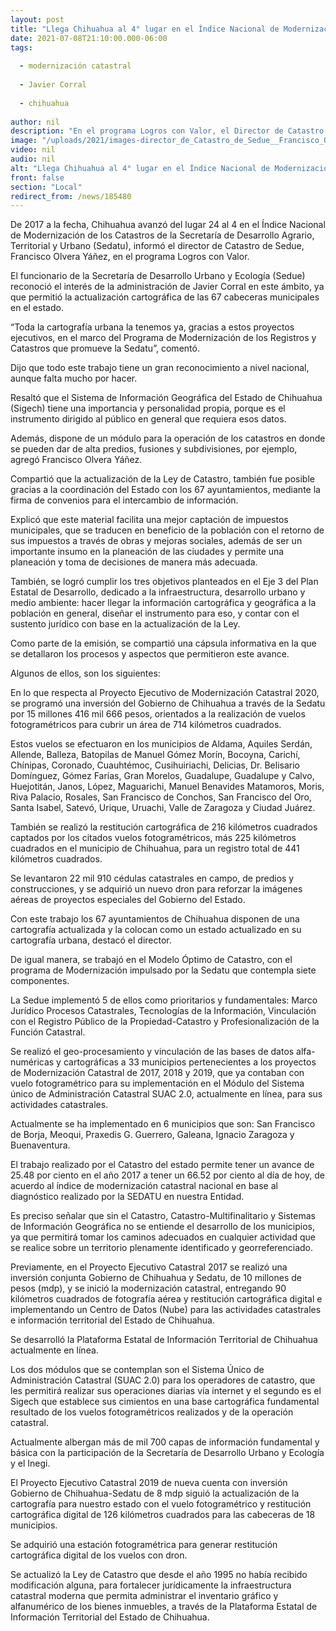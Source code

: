 ```yaml
---
layout: post
title: "Llega Chihuahua al 4° lugar en el Índice Nacional de Modernización de Catastros."
date: 2021-07-08T21:10:00.000-06:00
tags:
  
  - modernización catastral
  
  - Javier Corral
  
  - chihuahua
  
author: nil
description: "En el programa Logros con Valor, el Director de Catastro de Sedue, agradeció el apoyo del gobernador Javier Corral para colocar a Chihuahua con el 100% de actualización cartográfica municipal."
image: "/uploads/2021/images-director_de_Catastro_de_Sedue__Francisco_Olvera_Yáñez.jpeg"
video: nil
audio: nil
alt: "Llega Chihuahua al 4° lugar en el Índice Nacional de Modernización de Catastros."
front: false
section: "Local"
redirect_from: /news/185480
---
```


De 2017 a la fecha, Chihuahua avanzó del lugar 24 al 4 en el Índice Nacional de Modernización de los Catastros de la Secretaría de Desarrollo Agrario, Territorial y Urbano (Sedatu), informó el director de Catastro de Sedue, Francisco Olvera Yáñez, en el programa Logros con Valor.

El funcionario de la Secretaría de Desarrollo Urbano y Ecología (Sedue) reconoció el interés de la administración de Javier Corral en este ámbito, ya que permitió la actualización cartográfica de las 67 cabeceras municipales en el estado.

“Toda la cartografía urbana la tenemos ya, gracias a estos proyectos ejecutivos, en el marco del Programa de Modernización de los Registros y Catastros que promueve la Sedatu”, comentó.

Dijo que todo este trabajo tiene un gran reconocimiento a nivel nacional, aunque falta mucho por hacer.

Resaltó que el Sistema de Información Geográfica del Estado de Chihuahua (Sigech) tiene una importancia y personalidad propia, porque es el instrumento dirigido al público en general que requiera esos datos.

Además, dispone de un módulo para la operación de los catastros en donde se pueden dar de alta predios, fusiones y subdivisiones, por ejemplo, agregó Francisco Olvera Yáñez.

Compartió que la actualización de la Ley de Catastro, también fue posible gracias a la coordinación del Estado con los 67 ayuntamientos, mediante la firma de convenios para el intercambio de información.

Explicó que este material facilita una mejor captación de impuestos municipales, que se traducen en beneficio de la población con el retorno de sus impuestos a través de obras y mejoras sociales, además de ser un importante insumo en la planeación de las ciudades y permite una planeación y toma de decisiones de manera más adecuada.

También, se logró cumplir los tres objetivos planteados en el Eje 3 del Plan Estatal de Desarrollo, dedicado a la infraestructura, desarrollo urbano y medio ambiente: hacer llegar la información cartográfica y geográfica a la población en general, diseñar el instrumento para eso, y contar con el sustento jurídico con base en la actualización de la Ley.

Como parte de la emisión, se compartió una cápsula informativa en la que se detallaron los procesos y aspectos que permitieron este avance.

Algunos de ellos, son los siguientes:

En lo que respecta al Proyecto Ejecutivo de Modernización Catastral 2020, se programó una inversión del Gobierno de Chihuahua a través de la Sedatu por 15 millones 416 mil 666 pesos, orientados a la realización de vuelos fotogramétricos para cubrir un área de 714 kilómetros cuadrados.

Estos vuelos se efectuaron en los municipios de Aldama, Aquiles Serdán, Allende, Balleza, Batopilas de Manuel Gómez Morín, Bocoyna, Carichí, Chínipas, Coronado, Cuauhtémoc, Cusihuiriachi, Delicias, Dr. Belisario Domínguez, Gómez Farías, Gran Morelos, Guadalupe, Guadalupe y Calvo, Huejotitán, Janos, López, Maguarichi, Manuel Benavides Matamoros, Moris, Riva Palacio, Rosales, San Francisco de Conchos, San Francisco del Oro, Santa Isabel, Satevó, Urique, Uruachi, Valle de Zaragoza y Ciudad Juárez.

También se realizó la restitución cartográfica de 216 kilómetros cuadrados captados por los citados vuelos fotogramétricos, más 225 kilómetros cuadrados en el municipio de Chihuahua, para un registro total de 441 kilómetros cuadrados.

Se levantaron 22 mil 910 cédulas catastrales en campo, de predios y construcciones, y se adquirió un nuevo dron para reforzar la imágenes aéreas de proyectos especiales del Gobierno del Estado.

Con este trabajo los 67 ayuntamientos de Chihuahua disponen de una cartografía actualizada y la colocan como un estado actualizado en su cartografía urbana, destacó el director.

De igual manera, se trabajó en el Modelo Óptimo de Catastro, con el programa de Modernización impulsado por la Sedatu que contempla siete componentes.

La Sedue implementó 5 de ellos como prioritarios y fundamentales: Marco Jurídico Procesos Catastrales, Tecnologías de la Información, Vinculación con el Registro Público de la Propiedad-Catastro y Profesionalización de la Función Catastral.

Se realizó el geo-procesamiento y vinculación de las bases de datos alfa-numéricas y cartográficas a 33 municipios pertenecientes a los proyectos de Modernización Catastral de 2017, 2018 y 2019, que ya contaban con vuelo fotogramétrico para su implementación en el Módulo del Sistema único de Administración Catastral SUAC 2.0, actualmente en línea, para sus actividades catastrales.

Actualmente se ha implementado en 6 municipios que son: San Francisco de Borja, Meoqui, Praxedis G. Guerrero, Galeana, Ignacio Zaragoza y Buenaventura.

El trabajo realizado por el Catastro del estado permite tener un avance de 25.48 por ciento en el año 2017 a tener un 66.52 por ciento al día de hoy, de acuerdo al índice  de modernización catastral nacional en base al diagnóstico realizado por la SEDATU en nuestra Entidad.

Es preciso señalar que sin el Catastro, Catastro-Multifinalitario y Sistemas de Información Geográfica no se entiende el desarrollo de los municipios, ya que permitirá tomar los caminos adecuados en cualquier actividad que se realice sobre un territorio plenamente identificado y georreferenciado.

Previamente, en el Proyecto Ejecutivo Catastral 2017 se realizó una inversión conjunta Gobierno de Chihuahua y Sedatu, de 10 millones de pesos (mdp), y se inició la modernización catastral, entregando 90 kilómetros cuadrados de fotografía aérea y restitución cartográfica digital e implementando un Centro de Datos (Nube) para las actividades catastrales e información territorial del Estado de Chihuahua.

Se desarrolló la Plataforma Estatal  de Información Territorial de Chihuahua actualmente en línea.

Los dos módulos que se contemplan son el Sistema Único de Administración Catastral (SUAC 2.0) para los operadores de catastro, que les permitirá realizar sus operaciones diarias vía internet y el segundo es el Sigech que establece sus cimientos en una base cartográfica fundamental resultado de los vuelos fotogramétricos realizados y de la operación catastral.

Actualmente albergan más de mil 700 capas de información fundamental y básica con la participación de la Secretaría de Desarrollo Urbano y Ecología y el Inegi.

El Proyecto Ejecutivo Catastral 2019 de nueva cuenta con inversión Gobierno de Chihuahua-Sedatu de 8 mdp siguió la actualización de la cartografía para nuestro estado con el vuelo fotogramétrico y restitución cartográfica digital de 126 kilómetros cuadrados para las cabeceras de 18 municipios.

Se adquirió una estación fotogramétrica para generar restitución cartográfica digital de los vuelos con dron. 

Se actualizó la Ley de Catastro que desde el año 1995 no había recibido modificación alguna, para fortalecer jurídicamente la infraestructura catastral moderna que permita administrar el inventario gráfico y alfanumérico de los bienes inmuebles, a través de la Plataforma Estatal de Información Territorial del Estado de Chihuahua.